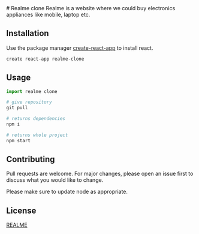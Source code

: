 <div bgcolor=white>
# Realme clone
Realme is a website where we could buy electronics appliances like mobile, laptop etc.

## Installation

Use the package manager [create-react-app](https://reactjs.org/docs/create-a-new-react-app.html) to install react.

```bash
create react-app realme-clone
```

## Usage

```python
import realme clone

# give repository
git pull

# returns dependencies
npm i

# returns whole project
npm start
```

## Contributing
Pull requests are welcome. For major changes, please open an issue first to discuss what you would like to change.

Please make sure to update node as appropriate.

## License
[REALME](https://realme.com/in)
</div>
